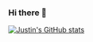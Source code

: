 ### Hi there 👋

<!--
**JustInTimez/JustInTimez** is a ✨ _special_ ✨ repository because its `README.md` (this file) appears on your GitHub profile.

Here are some ideas to get you started:

- 🔭 I’m currently working on ...
- 🌱 I’m currently learning ...
- 👯 I’m looking to collaborate on ...
- 🤔 I’m looking for help with ...
- 💬 Ask me about ...
- 📫 How to reach me: ...
- 😄 Pronouns: ...
- ⚡ Fun fact: ...
-->


[![Justin's GitHub stats](https://github-readme-stats.vercel.app/api?username=JustInTimez)](https://github.com/anuraghazra/github-readme-stats)
